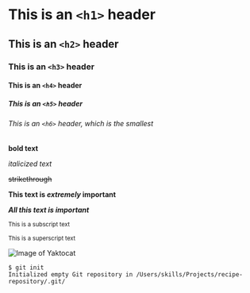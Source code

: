 # This is an `<h1>` header
## This is an `<h2>` header
### This is an `<h3>` header
#### This is an `<h4>` header
##### This is an `<h5>` header
###### This is an `<h6>` header, which is the smallest

**bold text**

*italicized text*

~~strikethrough~~

**This text is _extremely_ important**

***All this text is important***

<sub>This is a subscript text</sub>

<sup>This is a superscript text</sup>


![Image of Yaktocat](https://octodex.github.com/images/yaktocat.png)

```
$ git init
Initialized empty Git repository in /Users/skills/Projects/recipe-repository/.git/
```
